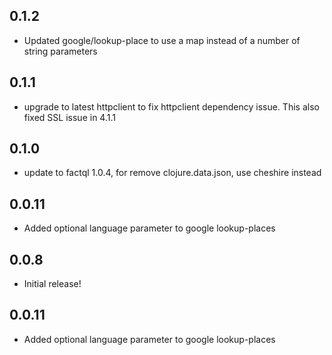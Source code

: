 ## 0.1.2

 * Updated google/lookup-place to use a map instead of a number of string parameters

## 0.1.1

 * upgrade to latest httpclient to fix httpclient dependency issue. This also fixed SSL issue in 4.1.1

## 0.1.0

 * update to factql 1.0.4, for remove clojure.data.json, use cheshire instead

## 0.0.11
 
 * Added optional language parameter to google lookup-places

## 0.0.8

 * Initial release!

## 0.0.11
 
 * Added optional language parameter to google lookup-places
